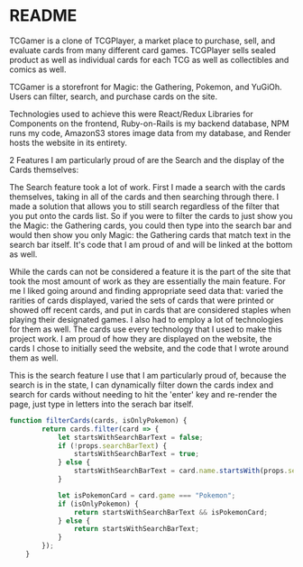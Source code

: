 # README

TCGamer is a clone of TCGPlayer, a market place to purchase, sell, and evaluate cards from many different card games. TCGPlayer sells sealed product as well as individual cards for each TCG as well as collectibles and comics as well. 

TCGamer is a storefront for Magic: the Gathering, Pokemon, and YuGiOh. Users can filter, search, and purchase cards on the site.


Technologies used to achieve this were React/Redux Libraries for Components on the frontend, Ruby-on-Rails is my backend database, NPM runs my code, AmazonS3 stores image data from my database, and Render hosts the website in its entirety.

2 Features I am particularly proud of are the Search and the display of the Cards themselves:

The Search feature took a lot of work. First I made a search with the cards themselves, taking in all of the cards and then searching through there. I made a solution that allows you to still search regardless of the filter that you put onto the cards list. So if you were to filter the cards to just show you the Magic: the Gathering cards, you could then type into the search bar and would then show you only Magic: the Gathering cards that match text in the search bar itself. It's code that I am proud of and will be linked at the bottom as well.

While the cards can not be considered a feature it is the part of the site that took the most amount of work as they are essentially the main feature. For me I liked going around and finding appropriate seed data that: varied the rarities of cards displayed, varied the sets of cards that were printed or showed off recent cards, and put in cards that are considered staples when playing their designated games. I also had to employ a lot of technologies for them as well. The cards use every technology that I used to make this project work. I am proud of how they are displayed on the website, the cards I chose to initially seed the website, and the code that I wrote around them as well.


This is the search feature I use that I am particularly proud of, because the search is in the state, I can dynamically filter down the cards index and search for cards without needing to hit the 'enter' key and re-render the page, just type in letters into the serach bar itself.
```js
function filterCards(cards, isOnlyPokemon) {
        return cards.filter(card => {
            let startsWithSearchBarText = false;
            if (!props.searchBarText) {
                startsWithSearchBarText = true;
            } else {
                startsWithSearchBarText = card.name.startsWith(props.searchBarText);
            }

            let isPokemonCard = card.game === "Pokemon";
            if (isOnlyPokemon) {
                return startsWithSearchBarText && isPokemonCard;
            } else {
                return startsWithSearchBarText;
            }
        });
    }
  ```
